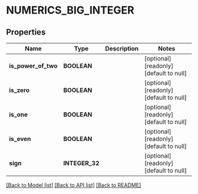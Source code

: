 # NUMERICS_BIG_INTEGER

## Properties
Name | Type | Description | Notes
------------ | ------------- | ------------- | -------------
**is_power_of_two** | **BOOLEAN** |  | [optional] [readonly] [default to null]
**is_zero** | **BOOLEAN** |  | [optional] [readonly] [default to null]
**is_one** | **BOOLEAN** |  | [optional] [readonly] [default to null]
**is_even** | **BOOLEAN** |  | [optional] [readonly] [default to null]
**sign** | **INTEGER_32** |  | [optional] [readonly] [default to null]

[[Back to Model list]](../README.md#documentation-for-models) [[Back to API list]](../README.md#documentation-for-api-endpoints) [[Back to README]](../README.md)


